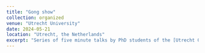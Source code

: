 ```yaml
---
title: "Gong show"
collection: organized
venue: "Utrecht University"
date: 2024-05-21
location: "Utrecht, the Netherlands"
excerpt: "Series of five minute talks by PhD students of the [Utrecht Geometry Centre](https://utrechtgeometrycentre.nl/)."
---
```

